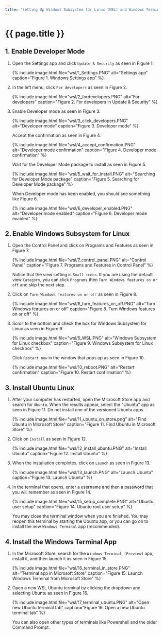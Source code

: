 ```yaml
---
title: 'Setting Up Windows Subsystem for Linux (WSL) and Windows Terminal'
---
```


# {{ page.title }}

## 1. Enable Developer Mode

1. Open the Settings app and click `Update & Security` as seen in Figure 1.

    {% include image.html file="wsl/1_Settings.PNG" alt="Settings app" caption="Figure 1. Windows Settings app" %}

1. In the left menu, click `For developers` as seen in Figure 2.

    {% include image.html file="wsl/2_fordevelopers.PNG" alt="For developers" caption="Figure 2. For developers in Update & Security" %}

1. Enable Developer mode as seen in Figure 3.

    {% include image.html file="wsl/3_click_developers.PNG" alt="Developer mode" caption="Figure 3. Developer mode" %}

    Accept the confirmation as seen in Figure 4.

    {% include image.html file="wsl/4_accept_confirmation.PNG" alt="Developer mode confirmation" caption="Figure 4. Developer mode confirmation" %}

    Wait for the Developer Mode package to install as seen in Figure 5.

    {% include image.html file="wsl/5_wait_for_install.PNG" alt="Searching for Developer Mode package" caption="Figure 5. Searching for Developer Mode package" %}

    When Developer mode has been enabled, you should see something like Figure 6.

    {% include image.html file="wsl/6_developer_enabled.PNG" alt="Developer mode enabled" caption="Figure 6. Developer mode enabled" %}

## 2. Enable Windows Subsystem for Linux

1. Open the Control Panel and click on Programs and Features as seen in Figure 7.

    {% include image.html file="wsl/7_control_panel.PNG" alt="Control Panel" caption="Figure 7. Programs and Features in Control Panel" %}

    Notice that the view setting is `Small icons`. If you are using the default view `Category`, you can click `Programs` then `Turn Windows features on or off` and skip the next step.

1. Click on `Turn Windows features on or off` as seen in Figure 8.

    {% include image.html file="wsl/8_turn_features_on_off.PNG" alt="Turn Windows features on or off" caption="Figure 8. Turn Windows features on or off" %}

1. Scroll to the bottom and check the box for Windows Subsystem for Linux as seen in Figure 9.

    {% include image.html file="wsl/9_WSL.PNG" alt="Windows Subsystem for Linux checkbox" caption="Figure 9. Windows Subsystem for Linux checkbox" %}

    Click `Restart now` in the window that pops up as seen in Figure 10.

    {% include image.html file="wsl/10_reboot.PNG" alt="Restart confirmation" caption="Figure 10. Restart confirmation" %}

## 3. Install Ubuntu Linux

1. After your computer has restarted, open the Microsoft Store app and search for `Ubuntu`. When the results appear, select the "Ubuntu" app as seen in Figure 11. Do not install one of the versioned Ubuntu apps.

    {% include image.html file="wsl/11_ubuntu_on_store.png" alt="Find Ubuntu in Microsoft Store" caption="Figure 11. Find Ubuntu in Microsoft Store" %}

1. Click on `Install` as seen in Figure 12.

    {% include image.html file="wsl/12_install_ubuntu.PNG" alt="Install Ubuntu" caption="Figure 12. Install Ubuntu" %}

1. When the installation completes, click on `Launch` as seen in Figure 13.

    {% include image.html file="wsl/13_launch.PNG" alt="Launch Ubuntu" caption="Figure 13. Launch Ubuntu" %}

1. In the terminal that opens, enter a username and then a password that you will remember as seen in Figure 14.

    {% include image.html file="wsl/15_setup_complete.PNG" alt="Ubuntu user setup" caption="Figure 14. Ubuntu root user setup" %}

    You may close the terminal window when you are finished. You may reopen this terminal by starting the Ubuntu app, or you can go on to install the new `Windows Terminal` app (recommended).

## 4. Install the Windows Terminal App

1. In the Microsoft Store, search for the `Windows Terminal (Preview)` app, install it, and then launch it as seen in Figure 15.

    {% include image.html file="wsl/16_terminal_in_store.PNG" alt="Terminal app in Microsoft Store" caption="Figure 15. Launch Windows Terminal from Microsoft Store" %}

1. Open a new WSL Ubuntu terminal by clicking the dropdown and selecting Ubuntu as seen in Figure 16.

    {% include image.html file="wsl/17_terminal_ubuntu.PNG" alt="Open new Ubuntu terminal tab" caption="Figure 16. Open a new Ubuntu terminal tab" %}

    You can also open other types of terminals like Powershell and the older Command Prompt.

